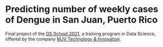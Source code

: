 # Predicting number of weekly cases of Dengue in San Juan, Puerto Rico
Final project of the [DS School 2021](https://www.mjvlab.com/trainee-datascience/), a training program in Data Science, offered by the company [MJV Technology & Innovation](https://www.linkedin.com/company/mjv-tech-and-innovation/).
